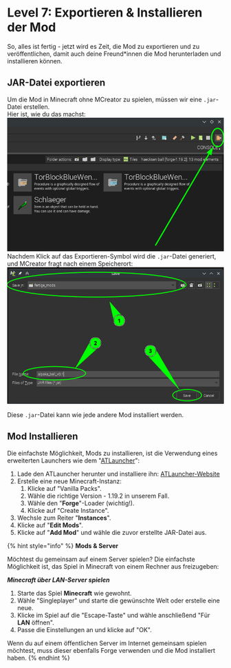 # Level 7: Exportieren & Installieren der Mod

So, alles ist fertig - jetzt wird es Zeit, die Mod zu exportieren und zu veröffentlichen, damit auch deine Freund\*innen die Mod herunterladen und installieren können.

## JAR-Datei exportieren

Um die Mod in Minecraft ohne MCreator zu spielen, müssen wir eine `.jar`-Datei erstellen.\
Hier ist, wie du das machst:\
![So exportierst du die Mod als JAR-Datei](<../.gitbook/assets/mod exportieren 0.png>) Nachdem Klick auf das Exportieren-Symbol wird die `.jar`-Datei generiert, und MCreator fragt nach einem Speicherort:\
![JAR-Datei: wähle den Speicherort](<../.gitbook/assets/mod exportieren 1.png>)

Diese `.jar`-Datei kann wie jede andere Mod installiert werden.

## Mod Installieren

Die einfachste Möglichkeit, Mods zu installieren, ist die Verwendung eines erweiterten Launchers wie dem "[ATLauncher](https://atlauncher.com/)":

1. Lade den ATLauncher herunter und installiere ihn: [ATLauncher-Website](https://atlauncher.com/)
2. Erstelle eine neue Minecraft-Instanz:
   1. Klicke auf "Vanilla Packs".
   2. Wähle die richtige Version - 1.19.2 in unserem Fall.
   3. Wähle den "**Forge**"-Loader (wichtig!).
   4. Klicke auf "Create Instance".
3. Wechsle zum Reiter "**Instances**".
4. Klicke auf "**Edit Mods**".
5. Klicke auf "**Add Mod**" und wähle die zuvor erstellte JAR-Datei aus.

{% hint style="info" %}
**Mods & Server**

Möchtest du gemeinsam auf einem Server spielen? Die einfachste Möglichkeit ist, das Spiel in Minecraft von einem Rechner aus freizugeben:

_**Minecraft über LAN-Server spielen**_

1. Starte das Spiel **Minecraft** wie gewohnt.
2. Wähle "Singleplayer" und starte die gewünschte Welt oder erstelle eine neue.
3. Klicke im Spiel auf die "Escape-Taste" und wähle anschließend "Für **LAN** öffnen".
4. Passe die Einstellungen an und klicke auf "OK".

Wenn du auf einem öffentlichen Server im Internet gemeinsam spielen möchtest, muss dieser ebenfalls Forge verwenden und die Mod installiert haben.
{% endhint %}

